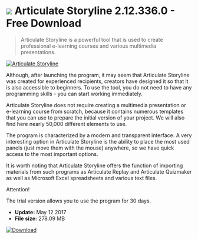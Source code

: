 # ![](https://cdn.softexe.net/static/icon/2/articulate-storyline-11053.png) Articulate Storyline 2.12.336.0 - Free Download

> Articulate Storyline is a powerful tool that is used to create professional e-learning courses and various multimedia presentations.

[![Articulate Storyline](https://gallery.dpcdn.pl/imgc/Tools/63886/g_-_420x350_1.5_-_x20151129215706_0.png)](https://softexe.net/win/multimedia/graphics-design/articulate-storyline:ppRec.html)

Although, after launching the program, it may seem that Articulate Storyline was created for experienced recipients, creators have designed it so that it is also accessible to beginners. To use the tool, you do not need to have any programming skills - you can start working immediately.
 
 Articulate Storyline does not require creating a multimedia presentation or e-learning course from scratch, because it contains numerous templates that you can use to prepare the initial version of your project. We will also find here nearly 50,000 different elements to use.
 
 The program is characterized by a modern and transparent interface. A very interesting option in Articulate Storyline is the ability to place the most used panels (just move them with the mouse) anywhere, so we have quick access to the most important options.
 
 It is worth noting that Articulate Storyline offers the function of importing materials from such programs as Articulate Replay and Articulate Quizmaker as well as Microsoft Excel spreadsheets and various text files. 
 
 Attention!
 
 The trial version allows you to use the program for 30 days.


- **Update:** May 12 2017
- **File size:** 278.09 MB

[![Download](https://cdn.softexe.net/static/img/download.png)](https://softexe.net/win/multimedia/graphics-design/articulate-storyline:ppRec.html)

